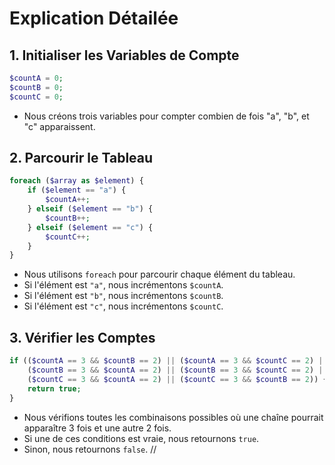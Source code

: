
# Explication Détailée

## 1. Initialiser les Variables de Compte

```php
$countA = 0;
$countB = 0;
$countC = 0;
```

- Nous créons trois variables pour compter combien de fois "a", "b", et "c" apparaissent.

## 2. Parcourir le Tableau

```php
foreach ($array as $element) {
    if ($element == "a") {
        $countA++;
    } elseif ($element == "b") {
        $countB++;
    } elseif ($element == "c") {
        $countC++;
    }
}
```

- Nous utilisons `foreach` pour parcourir chaque élément du tableau.
- Si l'élément est `"a"`, nous incrémentons `$countA`.
- Si l'élément est `"b"`, nous incrémentons `$countB`.
- Si l'élément est `"c"`, nous incrémentons `$countC`.

## 3. Vérifier les Comptes

```php
if (($countA == 3 && $countB == 2) || ($countA == 3 && $countC == 2) || 
    ($countB == 3 && $countA == 2) || ($countB == 3 && $countC == 2) || 
    ($countC == 3 && $countA == 2) || ($countC == 3 && $countB == 2)) {
    return true;
}
```

- Nous vérifions toutes les combinaisons possibles où une chaîne pourrait apparaître 3 fois et une autre 2 fois.
- Si une de ces conditions est vraie, nous retournons `true`.
- Sinon, nous retournons `false`.
//